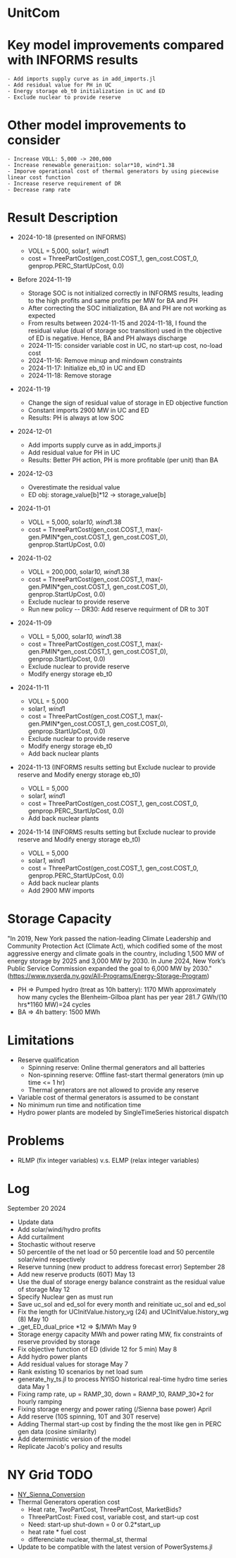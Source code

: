 # UnitCom

# Key model improvements compared with INFORMS results
    - Add imports supply curve as in add_imports.jl
    - Add residual value for PH in UC 
    - Energy storage eb_t0 initialization in UC and ED
    - Exclude nuclear to provide reserve

# Other model improvements to consider
    - Increase VOLL: 5,000 -> 200,000
    - Increase renewable generaition: solar*10, wind*1.38
    - Imporve operational cost of thermal generators by using piecewise linear cost function
    - Increase reserve requirement of DR
    - Decrease ramp rate

# Result Description
- 2024-10-18 (presented on INFORMS)
    - VOLL = 5,000, solar*1, wind*1
    - cost = ThreePartCost(gen_cost.COST_1, gen_cost.COST_0, genprop.PERC_StartUpCost, 0.0)
- Before 2024-11-19
    - Storage SOC is not initialized correctly in INFORMS results, leading to the high profits and same profits per MW for BA and PH
    - After correcting the SOC initialization, BA and PH are not working as expected
    - From results between 2024-11-15 and 2024-11-18, I found the residual value (dual of storage soc transition) used in the objective of ED is negative. Hence, BA and PH always discharge
    - 2024-11-15: consider variable cost in UC, no start-up cost, no-load cost
    - 2024-11-16: Remove minup and mindown constraints
    - 2024-11-17: Initialize eb_t0 in UC and ED
    - 2024-11-18: Remove storage 
- 2024-11-19
    - Change the sign of residual value of storage in ED objective function
    - Constant imports 2900 MW in UC and ED
    - Results: PH is always at low SOC
- 2024-12-01
    - Add imports supply curve as in add_imports.jl
    - Add residual value for PH in UC 
    - Results: Better PH action, PH is more profitable (per unit) than BA
- 2024-12-03
    - Overestimate the residual value
    - ED obj: storage_value[b]*12 -> storage_value[b]

- 2024-11-01
    - VOLL = 5,000, solar*10, wind*1.38
    - cost = ThreePartCost(gen_cost.COST_1, max(-gen.PMIN*gen_cost.COST_1, gen_cost.COST_0), genprop.StartUpCost, 0.0)
- 2024-11-02 
    - VOLL = 200,000, solar*10, wind*1.38
    - cost = ThreePartCost(gen_cost.COST_1, max(-gen.PMIN*gen_cost.COST_1, gen_cost.COST_0), genprop.StartUpCost, 0.0)
    - Exclude nuclear to provide reserve
    - Run new policy -- DR30: Add reserve requirment of DR to 30T
- 2024-11-09
    - VOLL = 5,000, solar*10, wind*1.38
    - cost = ThreePartCost(gen_cost.COST_1, max(-gen.PMIN*gen_cost.COST_1, gen_cost.COST_0), genprop.StartUpCost, 0.0)
    - Exclude nuclear to provide reserve
    - Modify energy storage eb_t0
- 2024-11-11
    - VOLL = 5,000
    - solar*1, wind*1
    - cost = ThreePartCost(gen_cost.COST_1, max(-gen.PMIN*gen_cost.COST_1, gen_cost.COST_0), genprop.StartUpCost, 0.0)
    - Exclude nuclear to provide reserve
    - Modify energy storage eb_t0
    - Add back nuclear plants
- 2024-11-13 (INFORMS results setting but Exclude nuclear to provide reserve and Modify energy storage eb_t0)
    - VOLL = 5,000
    - solar*1, wind*1
    - cost = ThreePartCost(gen_cost.COST_1, gen_cost.COST_0, genprop.PERC_StartUpCost, 0.0)
    - Add back nuclear plants
- 2024-11-14 (INFORMS results setting but Exclude nuclear to provide reserve and Modify energy storage eb_t0)
    - VOLL = 5,000
    - solar*1, wind*1
    - cost = ThreePartCost(gen_cost.COST_1, gen_cost.COST_0, genprop.PERC_StartUpCost, 0.0)
    - Add back nuclear plants
    - Add 2900 MW imports


# Storage Capacity
"In 2019, New York passed the nation-leading Climate Leadership and Community Protection Act (Climate Act), which codified some of the most aggressive energy and climate goals in the country, including 1,500 MW of energy storage by 2025 and 3,000 MW by 2030. In June 2024, New York’s Public Service Commission expanded the goal to 6,000 MW by 2030." (https://www.nyserda.ny.gov/All-Programs/Energy-Storage-Program)
- PH => Pumped hydro (treat as 10h battery): 1170 MWh
    approximately how many cycles the Blenheim-Gilboa plant has per year
    281.7 GWh/(10 hrs*1160 MW)=24 cycles
- BA => 4h battery: 1500 MWh


# Limitations
- Reserve qualification
    - Spinning reserve: Online thermal generators and all batteries
    - Non-spinning reserve: Offline fast-start thermal generators (min up time <= 1 hr)
    - Thermal generators are not allowed to provide any reserve
- Variable cost of thermal generators is assumed to be constant
- No minimum run time and notification time
- Hydro power plants are modeled by SingleTimeSeries historical dispatch

# Problems
- RLMP (fix integer variables) v.s. ELMP (relax integer variables)

# Log
September 20 2024
- Update data
- Add solar/wind/hydro profits
- Add curtailment 
- Stochastic without reserve
- 50 percentile of the net load or 50 percentile load and 50 percentile solar/wind respectively
- Reserve tunning (new product to address forecast error)
September 28
- Add new reserve products (60T)
May 13
- Use the dual of storage energy balance constraint as the residual value of storage
May 12
- Specify Nuclear gen as must run 
- Save uc_sol and ed_sol for every month and reinitiate uc_sol and ed_sol
- Fix the length for UCInitValue.history_vg (24) and UCInitValue.history_wg (8)
May 10
- _get_ED_dual_price *12 => $/MWh
May 9
- Storage energy capacity MWh and power rating MW, fix constraints of reserve provided by storage
- Fix objective function of ED (divide 12 for 5 min)
May 8
- Add hydro power plants
- Add residual values for storage
May 7
- Rank existing 10 scenarios by net load sum
- generate_hy_ts.jl to process NYISO historical real-time hydro time series data
May 1
- Fixing ramp rate, up = RAMP_30, down = RAMP_10, RAMP_30*2 for hourly ramping
- Fixing storage energy and power rating (/Sienna base power)
April
- Add reserve (10S spinning, 10T and 30T reserve)
- Adding Thermal start-up cost by finding the the most like gen in PERC gen data (cosine similarity)
- Add deterministic version of the model
- Replicate Jacob's policy and results




# NY Grid TODO
- [NY_Sienna_Conversion](https://github.com/gackermannlogan/NY_Sienna_Conversion)
- Thermal Generators operation cost 
    - Heat rate, TwoPartCost, ThreePartCost, MarketBids?
    - ThreePartCost: Fixed cost, variable cost, and start-up cost
    - Need: start-up
            shut-down = 0 or 0.2*start_up 
    - heat rate * fuel cost
    - differenciate nuclear, thermal_st, thermal
- Update to be compatible with the latest version of PowerSystems.jl



